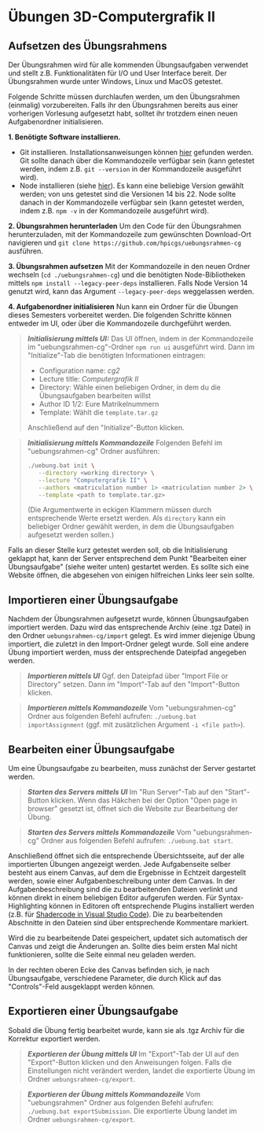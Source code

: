 # Übungen 3D-Computergrafik II

## Aufsetzen des Übungsrahmens
Der Übungsrahmen wird für alle kommenden Übungsaufgaben verwendet und stellt z.B. Funktionalitäten für I/O und User Interface bereit. Der Übungsrahmen wurde unter Windows, Linux und MacOS getestet.

Folgende Schritte müssen durchlaufen werden, um den Übungsrahmen (einmalig) vorzubereiten. Falls ihr den Übungsrahmen bereits aus einer vorherigen Vorlesung aufgesetzt habt, solltet ihr trotzdem einen neuen Aufgabenordner initialisieren.

**1. Benötigte Software installieren.**
- Git installieren. Installationsanweisungen können [hier](https://git-scm.com/) gefunden werden. Git sollte danach über die Kommandozeile verfügbar sein (kann getestet werden, indem z.B. `git --version` in der Kommandozeile ausgeführt wird).
- Node installieren (siehe [hier](https://nodejs.org/en)). Es kann eine beliebige Version gewählt werden; von uns getestet sind die Versionen 14 bis 22. Node sollte danach in der Kommandozeile verfügbar sein (kann getestet werden, indem z.B. `npm -v` in der Kommandozeile ausgeführt wird).

**2. Übungsrahmen herunterladen**
Um den Code für den Übungsrahmen herunterzuladen, mit der Kommandozeile zum gewünschten Download-Ort navigieren und `git clone https://github.com/hpicgs/uebungsrahmen-cg` ausführen.

**3. Übungsrahmen aufsetzen**
Mit der Kommandozeile in den neuen Ordner wechseln (`cd ./uebungsrahmen-cg`) und die benötigten Node-Bibliotheken mittels `npm install --legacy-peer-deps` installieren.
Falls Node Version 14 genutzt wird, kann das Argument `--legacy-peer-deps` weggelassen werden.

**4. Aufgabenordner initialisieren**
Nun kann ein Ordner für die Übungen dieses Semesters vorbereitet werden.
Die folgenden Schritte können entweder im UI, oder über die Kommandozeile durchgeführt werden.

>***Initialisierung mittels UI:***
Das UI öffnen, indem in der Kommandozeile im "uebungsrahmen-cg"-Ordner `npm run ui` ausgeführt wird. Dann im "Initialize"-Tab die benötigten Informationen eintragen:
>  - Configuration name: *cg2*
>  - Lecture title: *Computergrafik II*
>  - Directory: Wähle einen beliebigen Ordner, in dem du die Übungsaufgaben bearbeiten willst
>  - Author ID 1/2: Eure Matrikelnummern
>  - Template: Wählt die `template.tar.gz`
>
> Anschließend auf den "Initialize"-Button klicken.

<div style="page-break-after: always;"></div>

>***Initialisierung mittels Kommandozeile***
>Folgenden Befehl im "uebungsrahmen-cg" Ordner ausführen:
>```sh
>./uebung.bat init \
>    --directory <working directory> \
>    --lecture "Computergrafik II" \
>    --authors <matriculation number 1> <matriculation number 2> \
>    --template <path to template.tar.gz>
>```
>(Die Argumentwerte in eckigen Klammern müssen durch entsprechende Werte ersetzt werden. Als `directory` kann ein beliebiger Ordner gewählt werden, in dem die Übungsaufgaben aufgesetzt werden sollen.)

Falls an dieser Stelle kurz getestet werden soll, ob die Initialisierung geklappt hat, kann der Server entsprechend dem Punkt "Bearbeiten einer Übungsaufgabe" (siehe weiter unten) gestartet werden. Es sollte sich eine Website öffnen, die abgesehen von einigen hilfreichen Links leer sein sollte.

## Importieren einer Übungsaufgabe
Nachdem der Übungsrahmen aufgesetzt wurde, können Übungsaufgaben importiert werden. Dazu wird das entsprechende Archiv (eine .tgz Datei) in den Ordner `uebungsrahmen-cg/import` gelegt. Es wird immer diejenige Übung importiert, die zuletzt in den Import-Ordner gelegt wurde. Soll eine andere Übung importiert werden, muss der entsprechende Dateipfad angegeben werden.

>***Importieren mittels UI***
Ggf. den Dateipfad über "Import File or Directory" setzen. Dann im "Import"-Tab auf den "Import"-Button klicken.

>***Importieren mittels Kommandozeile***
Vom "uebungsrahmen-cg" Ordner aus folgenden Befehl aufrufen:
`./uebung.bat importAssignment` (ggf. mit zusätzlichen Argument `-i <file path>`).


## Bearbeiten einer Übungsaufgabe
Um eine Übungsaufgabe zu bearbeiten, muss zunächst der Server gestartet werden.

>***Starten des Servers mittels UI***
Im "Run Server"-Tab auf den "Start"-Button klicken. Wenn das Häkchen bei der Option "Open page in browser" gesetzt ist, öffnet sich die Website zur Bearbeitung der Übung.

>***Starten des Servers mittels Kommandozeile***
Vom "uebungsrahmen-cg" Ordner aus folgenden Befehl aufrufen: `./uebung.bat start`.

Anschließend öffnet sich die entsprechende Übersichtsseite, auf der alle importierten Übungen angezeigt werden.
Jede Aufgabenseite selber besteht aus einem Canvas, auf dem die Ergebnisse in Echtzeit dargestellt werden, sowie einer Aufgabenbeschreibung unter dem Canvas. In der Aufgabenbeschreibung sind die zu bearbeitenden Dateien verlinkt und können direkt in einem beliebigen Editor aufgerufen werden. Für Syntax-Highlighting können in Editoren oft entsprechende Plugins installiert werden (z.B. für [Shadercode in Visual Studio Code](https://marketplace.visualstudio.com/items?itemName=slevesque.shader)).
Die zu bearbeitenden Abschnitte in den Dateien sind über entsprechende Kommentare markiert.

Wird die zu bearbeitende Datei gespeichert, updatet sich automatisch der Canvas und zeigt die Änderungen an. Sollte dies beim ersten Mal nicht funktionieren, sollte die Seite einmal neu geladen werden.

In der rechten oberen Ecke des Canvas befinden sich, je nach Übungsaufgabe, verschiedene Parameter, die durch Klick auf das "Controls"-Feld ausgeklappt werden können.

## Exportieren einer Übungsaufgabe
Sobald die Übung fertig bearbeitet wurde, kann sie als .tgz Archiv für die Korrektur exportiert werden.

>***Exportieren der Übung mittels UI***
Im "Export"-Tab der UI auf den "Export"-Button klicken und den Anweisungen folgen. Falls die Einstellungen nicht verändert werden, landet die exportierte Übung im Ordner `uebungsrahmen-cg/export`.

>***Exportieren der Übung mittels Kommandozeile***
Vom "uebungsrahmen" Ordner aus folgenden Befehl aufrufen: `./uebung.bat exportSubmission`. Die exportierte Übung landet im Ordner `uebungsrahmen-cg/export`.